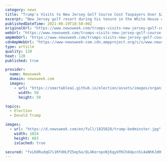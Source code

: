 ```yaml
---
category: news
title: "Trump's Visits to New Jersey Golf Course Cost Taxpayers Over $2.4M in Four Years"
excerpt: "New Jersey golf resort during his tenure in the White House cost taxpayers more than $2 million—with Trump spending a tota"
publishedDateTime: 2021-06-19T18:50:00Z
originalUrl: "https://www.newsweek.com/trumps-visits-new-jersey-golf-course-cost-taxpayers-over-24m-four-years-1602281"
webUrl: "https://www.newsweek.com/trumps-visits-new-jersey-golf-course-cost-taxpayers-over-24m-four-years-1602281"
ampWebUrl: "https://www.newsweek.com/trumps-visits-new-jersey-golf-course-cost-taxpayers-over-24m-four-years-1602281?amp=1"
cdnAmpWebUrl: "https://www-newsweek-com.cdn.ampproject.org/c/s/www.newsweek.com/trumps-visits-new-jersey-golf-course-cost-taxpayers-over-24m-four-years-1602281?amp=1"
type: article
quality: 120
heat: 120
published: true

provider:
  name: Newsweek
  domain: newsweek.com
  images:
    - url: "https://smartableai.github.io/election/assets/images/organizations/newsweek.com-50x50.jpg"
      width: 50
      height: 50

topics:
  - Election
  - Donald Trump

images:
  - url: "https://d.newsweek.com/en/full/1825828/trump-bedminster.jpg"
    width: 1024
    height: 683
    isCached: true

secured: "fxLK0RudqG7s1RfdHLPZ5epSe/QL4KernpnNjKqyUfKCh84pcn5i4aNhKJdH+ysqqDS25QuUBcYJao4fzreRQeEyKav7ePex82Kg9pWSZB5qLsv4Wdre5wz0j0aSXQE3zV0MjDHnmE3iwXBpk0e0xzC/wMhIDT6lPgCBNDh9PvnwenjYTz7DahJBKQEE6FGKdqjgFEhdYtXidSerRVT0LRJVbn0pg/hbs+gb8YiBjFs7uGJjLPpqjFhD9IAqFeH/VALvCRkpDEw/lKeqJ/vTJV3RoMv1sHLKxUqX9AB/93Ek2nzhbu8vxr0MC2RD6Hk61J/qzU0gyYLihHt8KwhZCboNEIBOvNtP7FpVv+8vQNs=;HOvOUR8IkdmuRTK1emU9cA=="
---
```


